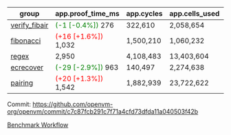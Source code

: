 | group | app.proof_time_ms | app.cycles | app.cells_used | leaf.proof_time_ms | leaf.cycles | leaf.cells_used |
| -- | -- | -- | -- | -- | -- | -- |
| [verify_fibair](https://github.com/openvm-org/openvm/blob/benchmark-results/benchmarks-pr/2108/verify_fibair-c7c87fcb291c7f71a4cfd73dfda11a040503f42b.md) |<span style='color: green'>(-1 [-0.4%])</span> 276 |  322,610 |  2,058,654 |- | - | - |
| [fibonacci](https://github.com/openvm-org/openvm/blob/benchmark-results/benchmarks-pr/2108/fibonacci-c7c87fcb291c7f71a4cfd73dfda11a040503f42b.md) |<span style='color: red'>(+16 [+1.6%])</span> 1,032 |  1,500,210 |  1,060,232 |- | - | - |
| [regex](https://github.com/openvm-org/openvm/blob/benchmark-results/benchmarks-pr/2108/regex-c7c87fcb291c7f71a4cfd73dfda11a040503f42b.md) | 2,950 |  4,108,483 |  13,403,604 |- | - | - |
| [ecrecover](https://github.com/openvm-org/openvm/blob/benchmark-results/benchmarks-pr/2108/ecrecover-c7c87fcb291c7f71a4cfd73dfda11a040503f42b.md) |<span style='color: green'>(-29 [-2.9%])</span> 963 |  140,497 |  2,274,638 |- | - | - |
| [pairing](https://github.com/openvm-org/openvm/blob/benchmark-results/benchmarks-pr/2108/pairing-c7c87fcb291c7f71a4cfd73dfda11a040503f42b.md) |<span style='color: red'>(+20 [+1.3%])</span> 1,542 |  1,882,939 |  23,722,622 |- | - | - |


Commit: https://github.com/openvm-org/openvm/commit/c7c87fcb291c7f71a4cfd73dfda11a040503f42b

[Benchmark Workflow](https://github.com/openvm-org/openvm/actions/runs/17368281322)
